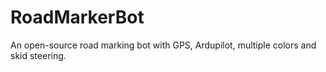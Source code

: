 # RoadMarkerBot
An open-source road marking bot with GPS, Ardupilot, multiple colors and skid steering.
